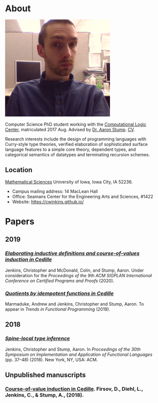 

# About

![img](assets/me.jpg)

Computer Science PhD student working with the [Computational Logic Center](http://clc.cs.uiowa.edu/),
matriculated 2017 Aug. Advised by [Dr. Aaron Stump](http://homepage.divms.uiowa.edu/~astump/). [CV](assets/cv.pdf).

Research interests include the design of programming languages with
Curry-style type theories, verified elaboration of sophisticated surface language
features to a simple core theory, dependent types, and categorical semantics
of datatypes and terminating recursion schemes.


## Location

[Mathematical Sciences](http://www.divms.uiowa.edu/) University of Iowa, Iowa City, IA 52236.

-   Campus mailing address: 14 MacLean Hall
-   Office: Seamans Center for the Engineering Arts and Sciences, #1422
-   Website: <https://cwjnkins.github.io/>


# Papers


## 2019


### *[Elaborating inductive definitions and course-of-values induction in Cedille](assets/JMS20_Elaborating-Inductive-Definitions-and-COV-Induction-Cedille.pdf)*

Jenkins, Christopher and McDonald, Colin, and Stump, Aaron. Under
consideration for the *Proceedings of the 9th ACM SIGPLAN International
Conference on Certified Programs and Proofs* (2020).


### *[Quotients by idempotent functions in Cedille](assets/MJS19_Quotients-Idempotent-Functions-Cedille.pdf)*

Marmaduke, Andrew and Jenkins, Christopher and Stump, Aaron. To appear in
*Trends in Functional Programming* (2019).


## 2018


### *[Spine-local type inference](assets/JS18_Spine-local.pdf)*

Jenkins, Christopher and Stump, Aaron. In *Proceedings of the 30th Symposium
on Implementation and Application of Functional Languages* (pp. 37–48)
(2018). New York, NY, USA: ACM.


## Unpublished manuscripts


### [Course-of-value induction in Cedille](assets/FDJS18_CoV-Ind.pdf). Firsov, D., Diehl, L., Jenkins, C., & Stump, A., (2018).

